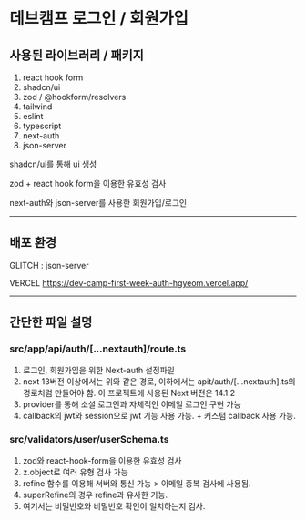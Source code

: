 # 데브캠프 로그인 / 회원가입

## 사용된 라이브러리 / 패키지

1. react hook form
2. shadcn/ui
3. zod / @hookform/resolvers
4. tailwind
5. eslint
6. typescript
7. next-auth
8. json-server



shadcn/ui를 통해 ui 생성

zod + react hook form을 이용한 유효성 검사

next-auth와 json-server를 사용한 회원가입/로그인

-----

## 배포 환경


GLITCH : json-server

VERCEL <https://dev-camp-first-week-auth-hgyeom.vercel.app/>

----

## 간단한 파일 설명

### src/app/api/auth/[...nextauth]/route.ts

1. 로그인, 회원가입을 위한 Next-auth 설정파일
2. next 13버전 이상에서는 위와 같은 경로, 이하에서는 apit/auth/[...nextauth].ts의 경로처럼 만들어야 함. 이 프로젝트에 사용된 Next 버전은 14.1.2
3. provider를 통해 소셜 로그인과 자체적인 이메일 로그인 구현 가능
4. callback의 jwt와 session으로 jwt 기능 사용 가능. + 커스텀 callback 사용 가능.


### src/validators/user/userSchema.ts

1. zod와 react-hook-form을 이용한 유효성 검사
2. z.object로 여러 유형 검사 가능
3. refine 함수를 이용해 서버와 통신 가능 > 이메일 중복 검사에 사용됨.
4. superRefine의 경우 refine과 유사한 기능.
5. 여기서는 비밀번호와 비밀번호 확인이 일치하는지 검사.
